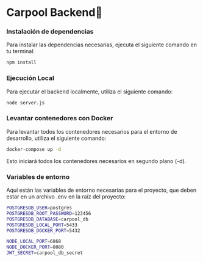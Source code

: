 # Carpool Backend🚗

### Instalación de dependencias

Para instalar las dependencias necesarias, ejecuta el siguiente comando en tu terminal:

```bash
npm install
```

### Ejecución Local

Para ejecutar el backend localmente, utiliza el siguiente comando:

```bash
node server.js
```

### Levantar contenedores con Docker

Para levantar todos los contenedores necesarios para el entorno de desarrollo, utiliza el siguiente comando:

```bash
docker-compose up -d
```

Esto iniciará todos los contenedores necesarios en segundo plano (-d).

### Variables de entorno

Aquí están las variables de entorno necesarias para el proyecto, que deben estar en un archivo .env en la raíz del proyecto:

```bash
POSTGRESDB_USER=postgres
POSTGRESDB_ROOT_PASSWORD=123456
POSTGRESDB_DATABASE=carpool_db
POSTGRESDB_LOCAL_PORT=5433
POSTGRESDB_DOCKER_PORT=5432

NODE_LOCAL_PORT=6868
NODE_DOCKER_PORT=8080
JWT_SECRET=carpool_db_secret
```
